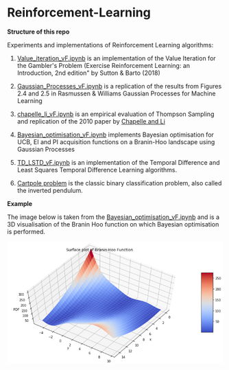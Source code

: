 # Reinforcement-Learning

**Structure of this repo**

Experiments and implementations of Reinforcement Learning algorithms:

1. [Value_iteration_vF.ipynb](https://github.com/c-maine/Reinforcement-Learning/blob/master/Value_iteration_vF.ipynb) is an implementation of the Value Iteration for the Gambler's Problem (Exercise Reinforcement Learning: an Introduction, 2nd edition" by Sutton & Barto (2018)

2. [Gaussian_Processes_vF.ipynb](https://github.com/c-maine/Reinforcement-Learning/blob/master/Gaussian_Processes_vF.ipynb) is a replication of the results from Figures 2.4 and 2.5 in Rasmussen & Williams Gaussian Processes for Machine Learning

3. [chapelle_li_vF.ipynb](https://github.com/c-maine/Reinforcement-Learning/blob/master/chapelle_li_vF.ipynb) is an empirical evaluation of Thompson Sampling and replication of the 2010 paper by [Chapelle and Li](https://papers.nips.cc/paper/4321-an-empirical-evaluation-of-thompson-sampling.pdf)

4. [Bayesian_optimisation_vF.ipynb](https://github.com/c-maine/Reinforcement-Learning/blob/master/Bayesian_optimisation_vF.ipynb) implements Bayesian optimisation for UCB, EI and PI acquisition functions on a Branin-Hoo landscape using Gaussian Processes

5. [TD_LSTD_vF.ipynb](https://github.com/c-maine/Reinforcement-Learning/blob/master/TD_LSTD_vF.ipynb) is an implementation of the Temporal Difference and Least Squares Temporal Difference Learning algorithms. 

6. [Cartpole problem](https://github.com/c-maine/Reinforcement-Learning/blob/master/cartpole.ipynb) is the classic binary classification problem, also called the inverted pendulum.

**Example**

The image below is taken from the [Bayesian_optimisation_vF.ipynb](https://github.com/c-maine/Reinforcement-Learning/blob/master/Bayesian_optimisation_vF.ipynb) and is a 3D visualisation of the Branin Hoo function on which Bayesian optimisation is performed.

![alt text](https://github.com/c-maine/Reinforcement-Learning/blob/master/brian-hoo.png)




